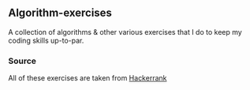 ## Algorithm-exercises
A collection of algorithms & other various exercises that I do to keep
my coding skills up-to-par.

### Source
All of these exercises are taken from [Hackerrank](https://www.hackerrank.com/)
